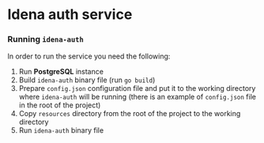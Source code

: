 # Idena auth service

### Running `idena-auth`

In order to run the service you need the following:

1. Run **PostgreSQL** instance
2. Build `idena-auth` binary file (run `go build`)
3. Prepare `config.json` configuration file and put it to the working directory where `idena-auth` will be running (there is an example of `config.json` file in the root of the project)
4. Copy `resources` directory from the root of the project to the working directory
5. Run `idena-auth` binary file